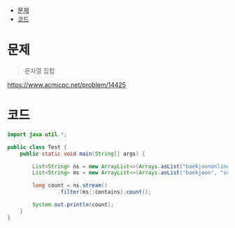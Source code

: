 <!-- TOC -->
* [문제](#)
* [코드](#)
<!-- TOC -->

# 문제
> 문자열 집합

https://www.acmicpc.net/problem/14425

# 코드
```java
import java.util.*;

public class Test {
    public static void main(String[] args) {

        List<String> ns = new ArrayList<>(Arrays.asList("baekjoononlinejudge", "startlink", "codeplus", "sundaycoding", "codingsh"));
        List<String> ms = new ArrayList<>(Arrays.asList("baekjoon", "codeplus", "codeminus", "startlink", "starlink", "sundaycoding", "codingsh", "codinghs", "sondaycoding", "startrink", "icerink"));

        long count = ns.stream()
                .filter(ms::contains).count();

        System.out.println(count);
    }
}
```